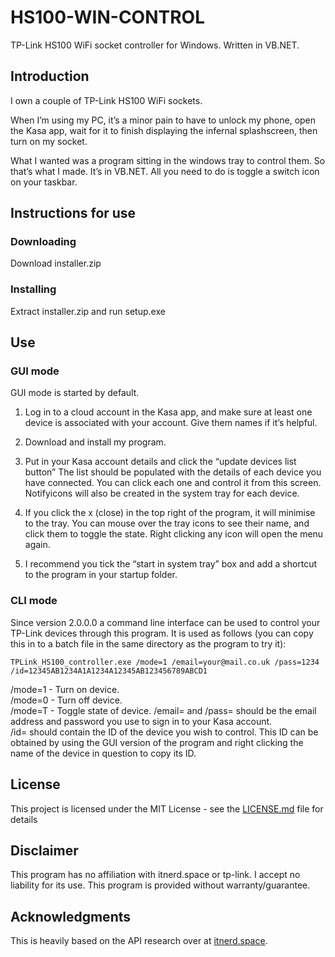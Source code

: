 # HS100-WIN-CONTROL

TP-Link HS100 WiFi socket controller for Windows. Written in VB.NET.

## Introduction

I own a couple of TP-Link HS100 WiFi sockets.

When I’m using my PC, it’s a minor pain to have to unlock my phone, open the Kasa app, wait for it to finish displaying the infernal splashscreen, then turn on my socket.

What I wanted was a program sitting in the windows tray to control them. So that’s what I made. It’s in VB.NET. All you need to do is toggle a switch icon on your taskbar.

## Instructions for use
### Downloading

Download installer.zip

### Installing

Extract installer.zip and run setup.exe

## Use
### GUI mode

GUI mode is started by default.

1. Log in to a cloud account in the Kasa app, and make sure at least one device is associated with your account. Give them names if it’s helpful.

2. Download and install my program.

3. Put in your Kasa account details and click the “update devices list button”
The list should be populated with the details of each device you have connected. You can click each one and control it from this screen. Notifyicons will also be created in the system tray for each device.

4. If you click the x (close) in the top right of the program, it will minimise to the tray.
You can mouse over the tray icons to see their name, and click them to toggle the state. Right clicking any icon will open the menu again.

5. I recommend you tick the “start in system tray” box and add a shortcut to the program in your startup folder.



### CLI mode
Since version 2.0.0.0 a command line interface can be used to control your TP-Link devices through this program. It is used as follows (you can copy this in to a batch file in the same directory as the program to try it):

```
TPLink_HS100_controller.exe /mode=1 /email=your@mail.co.uk /pass=1234 /id=12345AB1234A1A1234A12345AB123456789ABCD1
```
/mode=1 - Turn on device.  
/mode=0 - Turn off device.  
/mode=T - Toggle state of device.
/email= and /pass= should be the email address and password you use to sign in to your Kasa account.  
/id= should contain the ID of the device you wish to control. This ID can be obtained by using the GUI version of the program and right clicking the name of the device in question to copy its ID.

## License

This project is licensed under the MIT License - see the [LICENSE.md](LICENSE.md) file for details

## Disclaimer

This program has no affiliation with itnerd.space or tp-link. I accept no liability for its use. This program is provided without warranty/guarantee. 

## Acknowledgments
This is heavily based on the API research over at [itnerd.space](http://itnerd.space/2017/06/19/how-to-authenticate-to-tp-link-cloud-api/).

